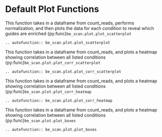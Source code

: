 # Default Plot Functions

This function takes in a dataframe from count_reads, performs normalization, and then plots the data for each condition to reveal which guides are enriched {py:func}`be_scan.plot.plot_scatterplot`

```{eval-rst}
.. autofunction:: be_scan.plot.plot_scatterplot
```

This function takes in a dataframe from count_reads, and plots a heatmap showing correlation between all listed conditions {py:func}`be_scan.plot.plot_corr_scatterplot`

```{eval-rst}
.. autofunction:: be_scan.plot.plot_corr_scatterplot
```

This function takes in a dataframe from count_reads, and plots a heatmap showing correlation between all listed conditions {py:func}`be_scan.plot.plot_corr_heatmap`

```{eval-rst}
.. autofunction:: be_scan.plot.plot_corr_heatmap
```

This function takes in a dataframe from count_reads, and plots a heatmap showing correlation between all listed conditions {py:func}`be_scan.plot.plot_boxes`

```{eval-rst}
.. autofunction:: be_scan.plot.plot_boxes
```
